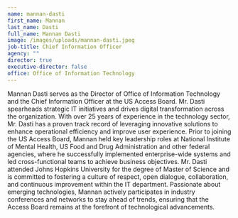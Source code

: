 ```yaml
---
name: mannan-dasti
first_name: Mannan
last_name: Dasti
full_name: Mannan Dasti
image: /images/uploads/mannan-dasti.jpeg
job-title: Chief Information Officer
agency: ""
director: true
executive-director: false
office: Office of Information Technology
---
```

Mannan Dasti serves as the Director of Office of Information Technology and the Chief Information Officer at the US Access Board. Mr. Dasti spearheads strategic IT initiatives and drives digital transformation across the organization. With over 25 years of experience in the technology sector, Mr. Dasti has a proven track record of leveraging innovative solutions to enhance operational efficiency and improve user experience. Prior to joining the US Access Board, Mannan held key leadership roles at National Institute of Mental Health, US Food and Drug Administration and other federal agencies, where he successfully implemented enterprise-wide systems and led cross-functional teams to achieve business objectives. Mr. Dasti attended Johns Hopkins University for the degree of Master of Science and is committed to fostering a culture of respect, open dialogue, collaboration, and continuous improvement within the IT department. Passionate about emerging technologies, Mannan actively participates in industry conferences and networks to stay ahead of trends, ensuring that the Access Board remains at the forefront of technological advancements.
